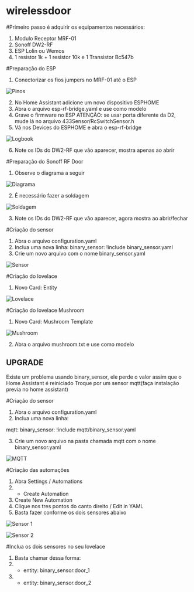 # wirelessdoor

#Primeiro passo é adquirir os equipamentos necessários:
1) Modulo Receptor MRF-01
2) Sonoff DW2-RF
3) ESP Lolin ou Wemos
4) 1 resistor 1k + 1 resistor 10k e 1 Transistor Bc547b

#Preparação do ESP
1) Conectorizar os fios jumpers no MRF-01 até o ESP

![Pinos](esp.jpg)

2) No Home Assistant adicione um novo dispositivo ESPHOME
3) Abra o arquivo esp-rf-bridge.yaml e use como modelo
4) Grave o firmware no ESP
ATENÇÃO: se usar porta diferente da D2, mude lá no arquivo 433Sensor/RcSwitchSensor.h
5) Vá nos Devices do ESPHOME e abra o esp-rf-bridge

![Logbook](logbook.jpg)

6) Note os IDs do DW2-RF que vão aparecer, mostra apenas ao abrir

#Preparação do Sonoff RF Door
1) Observe o diagrama a seguir

![Diagrama](diagrama.jpg)

2) É necessário fazer a soldagem

![Soldagem](soldagem.jpg)

3) Note os IDs do DW2-RF que vão aparecer, agora mostra ao abrir/fechar

#Criação do sensor
1) Abra o arquivo configuration.yaml
2) Inclua uma nova linha: binary_sensor: !include binary_sensor.yaml
3) Crie um novo arquivo com o nome binary_sensor.yaml

![Sensor](binary_sensor.png)

#Criação do lovelace
1) Novo Card: Entity

![Lovelace](lovelace.png)

#Criação do lovelace Mushroom
1) Novo Card: Mushroom Template

![Mushroom](mushroom.png)

2) Abra o arquivo mushroom.txt e use como modelo


## UPGRADE ##

Existe um problema usando binary_sensor, ele perde o valor assim que o Home Assistant é reiniciado
Troque por um sensor mqtt(faça instalação previa no home assistant)

#Criação do sensor
1) Abra o arquivo configuration.yaml
2) Inclua uma nova linha:

mqtt:
  binary_sensor: !include mqtt/binary_sensor.yaml

3) Crie um novo arquivo na pasta chamada mqtt com o nome binary_sensor.yaml

![MQTT](mqtt.png)

#Criação das automações
1) Abra Settings / Automations
2) + Create Automation
3) Create New Automation
4) Clique nos tres pontos do canto direito / Edit in YAML
5) Basta fazer conforme os dois sensores abaixo

![Sensor 1](sensor1.png)

![Sensor 2](sensor2.png)

#Inclua os dois sensores no seu lovelace
1) Basta chamar dessa forma:
2) - entity: binary_sensor.door_1
3) - entity: binary_sensor.door_2
